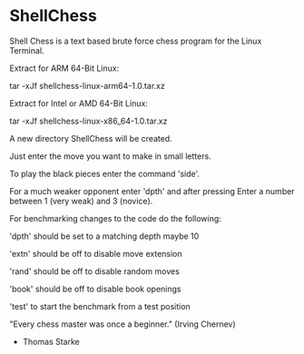 # ShellChess
Shell Chess is a text based brute force chess program for the Linux Terminal.


Extract for ARM 64-Bit Linux:

tar -xJf shellchess-linux-arm64-1.0.tar.xz

Extract for Intel or AMD 64-Bit Linux:

tar -xJf shellchess-linux-x86_64-1.0.tar.xz


A new directory ShellChess will be created.


Just enter the move you want to make in small letters.


To play the black pieces enter the command 'side'.


For a much weaker opponent enter 'dpth' and after pressing Enter a number between 1 (very weak) and 3 (novice).


For benchmarking changes to the code do the following:

'dpth' should be set to a matching depth maybe 10

'extn' should be off to disable move extension

'rand' should be off to disable random moves

'book' should be off to disable book openings

'test' to start the benchmark from a test position


"Every chess master was once a beginner."
(Irving Chernev)


- Thomas Starke
